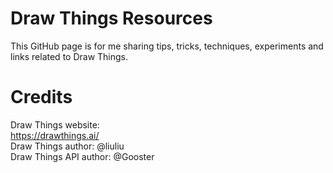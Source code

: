 # Draw Things Resources

This GitHub page is for me sharing tips, tricks, techniques, experiments and links related to Draw Things.

# Credits

Draw Things website:  
https://drawthings.ai/  
Draw Things author: @liuliu  
Draw Things API author: @Gooster